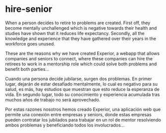 # hire-senior
When a person decides to retire to problems are created. First off, they become mentally unchallenged which is negative towards their health and studies have shown that it reduces life expectancy. Secondly, all the knowledge and experience that they have gathered over their years in the workforce goes unused.

These are the reasons why we have created Experior, a webapp that allows companies and seniors to connect, where these companies can hire the retirees to work in a mentorship role which could solve both problems and benefit both parties...

Cuando una persona decide jubilarse, surgen dos problemas. En primer lugar, dejarán de estar desafiado mentalmente, lo cual es negativo para su salud, es más, hay estudios que muestran que esto reduce la esperanza de vida. En segundo lugar, todo su conocimiento y experiencia acumulada tras muchos años de trabajo no será aprovechado.

Por estas razones nosotros hemos creado Experior, una aplicación web que permite una conexión entre empresas y seniors, donde estas empresas pueden contratar los jubilados para trabajar en un rol de mentor resolviendo ambos problemas y beneficiando todos los involucrados...
